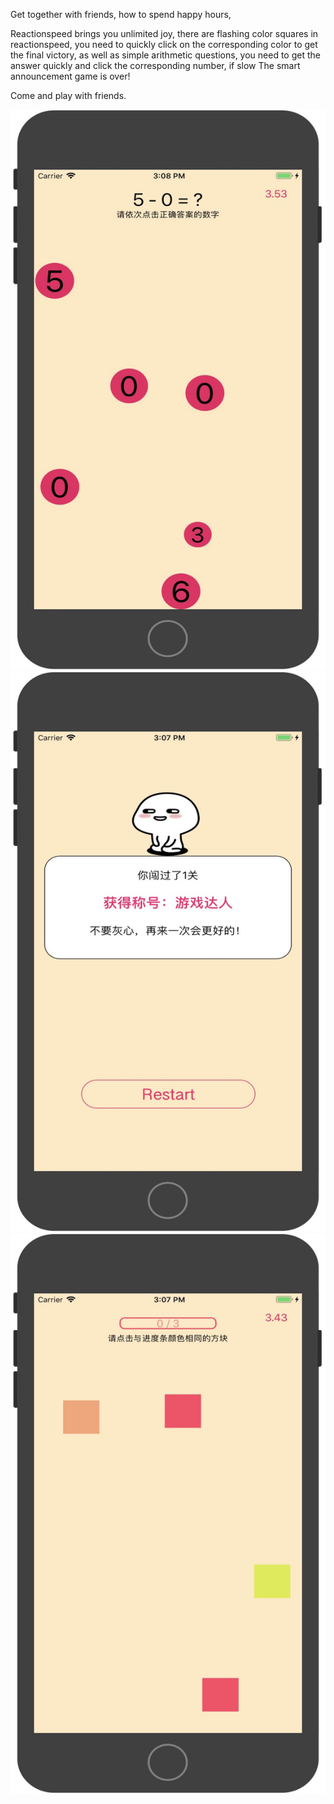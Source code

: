 Get together with friends, how to spend happy hours,

Reactionspeed brings you unlimited joy,
there are flashing color squares in reactionspeed, 
you need to quickly click on the corresponding color to get the final victory, 
as well as simple arithmetic questions, 
you need to get the answer quickly and click the corresponding number, 
if slow The smart announcement game is over!

Come and play with friends.

![image](https://github.com/xianshijie/-1/blob/master/%E5%9B%BE%E5%83%8F/1553497781129.png)![image](https://github.com/xianshijie/-1/blob/master/%E5%9B%BE%E5%83%8F/1553497804721.png)![image](https://github.com/xianshijie/-1/blob/master/%E5%9B%BE%E5%83%8F/1553497810159.png)
